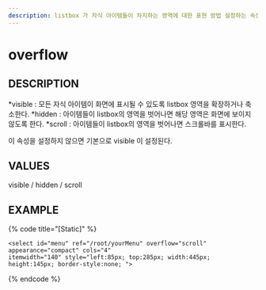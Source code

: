 ```yaml
---
description: listbox 가 자식 아이템들이 차지하는 영역에 대한 표현 방법 설정하는 속성이다.     
---
```


#   overflow                       

## DESCRIPTION

*visible : 모든 자식 아이템이 화면에 표시될 수 있도록 listbox 영역을 확장하거나 축소한다.
*hidden : 아이템들이 listbox의 영역을 벗어나면 해당 영역은 화면에 보이지 않도록 한다.
*scroll : 아이템들이 listbox의 영역을 벗어나면 스크롤바를 표시한다.

이 속성을 설정하지 않으면 기본으로 visible 이 설정된다.   
  
## VALUES

visible / hidden / scroll   

## EXAMPLE

{% code title="\[Static\]" %}
```markup
<select id="menu" ref="/root/yourMenu" overflow="scroll" appearance="compact" cols="4" 
itemwidth="140" style="left:85px; top:285px; width:445px; height:145px; border-style:none; ">  
```
{% endcode %}
